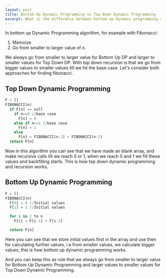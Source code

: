 ```yaml
---
layout: post
title: Bottom Up Dynamic Programming vs Top Down Dynamic Programming
excerpt: What is the difference between bottom up dynamic programming and top down dynamic programming?
---
```


In bottom up Dynamic Programming algorithm, for example with Fibonacci:

1. Memoize
2. Go from smaller to larger value of n.

We always go from smaller to larger value for Bottom Up DP and larger to smaller values for Top Down DP. With top down recursion is that we go from bigger values to smaller values till we hit the base case. Let's consider both approaches for finding fibonacci.

## Top Down Dynamic Programming

```python
F = []
FIBONACCI(n)
  if F[n] == null
    if n==0 //base case
      F[n] = 0
    else if n==1 //base case
      F[n] = 1
    else
      F[n] = FIBONACCI(n-1) + FIBONACCI(n-2)
  return F[n]
```

Now in this algorithm you can see that we have made an blank array, and make recursive calls till we reach 0 or 1, when we reach 0 and 1 we fill these values and backfilling starts. This is how top down dynamic programming and recursion works.

## Bottom Up Dynamic Programming

```python
F = []
FIBONACCI(n)
  F[0] = 0 //Initial values
  F[1] = 1 //Initial values

  for i in 2 to n
    F[i] = F[i-1] + F[i-2]

  return F[n]
```

Here you can see that we store initial values first in the array and use then for calculating further values, i.e from smaller values, we calculate bigger values, this is how bottom up dynamic programming works.

And you can keep this as rule that we always go from smaller to larger value for Bottom Up Dynamic Programming and larger values to smaller values for Top Down Dynamic Programming.
